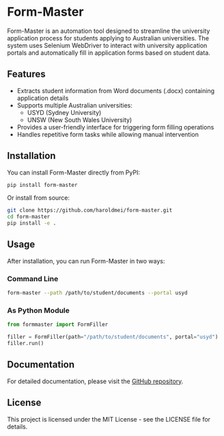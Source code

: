 # Form-Master

Form-Master is an automation tool designed to streamline the university application process for students applying to Australian universities. The system uses Selenium WebDriver to interact with university application portals and automatically fill in application forms based on student data.

## Features

- Extracts student information from Word documents (.docx) containing application details
- Supports multiple Australian universities:
  - USYD (Sydney University)
  - UNSW (New South Wales University)
- Provides a user-friendly interface for triggering form filling operations
- Handles repetitive form tasks while allowing manual intervention

## Installation

You can install Form-Master directly from PyPI:

```bash
pip install form-master
```

Or install from source:

```bash
git clone https://github.com/haroldmei/form-master.git
cd form-master
pip install -e .
```

## Usage

After installation, you can run Form-Master in two ways:

### Command Line

```bash
form-master --path /path/to/student/documents --portal usyd
```

### As Python Module

```python
from formmaster import FormFiller

filler = FormFiller(path="/path/to/student/documents", portal="usyd")
filler.run()
```

## Documentation

For detailed documentation, please visit the [GitHub repository](https://github.com/haroldmei/form-master).

## License

This project is licensed under the MIT License - see the LICENSE file for details.